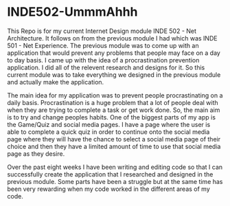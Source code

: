 # INDE502-UmmmAhhh

This Repo is for my current Internet Design module INDE 502 - Net Architecture. It follows on from the previous module I had which was
INDE 501 - Net Experience. The previous module was to come up with an application that would prevent any problems that people may face
on a day to day basis. I came up with the idea of a procrastination prevention application. I did all of the relevent research and 
designs for it. So this current module was to take everything we designed in the previous module and actually make the application.

The main idea for my application was to prevent people procrastinating on a daily basis. Procrastination is a huge problem that a lot of
people deal with when they are trying to complete a task or get work done. So, the main aim is to try and change peoples habits. 
One of the biggest parts of my app is the Game/Quiz and social media pages. I have a page where the user is able to complete a quick quiz
in order to continue onto the social media page where they will have the chance to select a social media page of their choice and then
they have a limited amount of time to use that social media page as they desire.

Over the past eight weeks I have been writing and editing code so that I can successfully create the application that I researched and
designed in the previous module. Some parts have been a struggle but at the same time has been very rewarding when my code worked in 
the different areas of my code.
